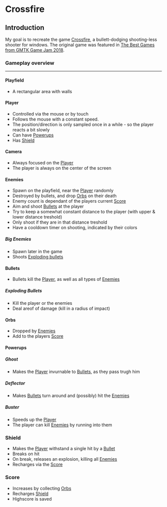 # Crossfire

## Introduction
My goal is to recreate the game [Crossfire](https://seet.itch.io/crossfire), a bullett-dodging shooting-less shooter for windows.
The original game was featured in [The Best Games from GMTK Game Jam 2018](https://www.youtube.com/watch?v=s2ebZXQ_J8Q).

### Gameplay overview

***

#### Playfield
 - A rectangular area with walls

#### Player
 - Controlled via the mouse or by touch
 - Follows the mouse with a constant speed. 
 - The position/direction is only sampled once in a while - so the player reacts a bit slowly
 - Can have [Powerups](#powerups)
 - Has [Shield](#shield)
 
#### Camera
 - Always focused on the [Player](#Player)
 - The player is always on the center of the screen

#### Enemies
 - Spawn on the playfield, near the [Player](#player) randomly
 - Destroyed by bullets, and drop [Orbs](#orbs) on their death
 - Enemy count is dependant of the players current [Score](#score)
 - Aim and shoot [Bullets](#Bullet) at the player
 - Try to keep a somewhat constant distance to the player (with upper & lower distance treshold)
 - Only shoot if they are in that distance treshold
 - Have a cooldown timer on shooting, indicated by their colors

##### Big Enemies
 - Spawn later in the game
 - Shoots [Exploding bullets](#exploding-bullets)
  
#### Bullets
 - Bullets kill the [Player](#player), as well as all types of [Enemies](#enemies)

##### Exploding Bullets
 - Kill the player or the enemies
 - Deal areof of damage (kill in a radius of impact)
 
#### Orbs
 - Dropped by [Enemies](#enemies)
 - Add to the players [Score](#score)
 
#### Powerups
##### Ghost
 - Makes the [Player](#Player) invurnable to [Bullets](#bullets), as they pass trugh him
##### Deflector
 - Makes [Bullets](#bullets) turn around and (possibly) hit the [Enemies](#enemies) 
##### Buster
 - Speeds up the [Player](#Player)
 - The player can kill [Enemies](#enemies) by running into them
 
### Shield
 - Makes the [Player](#Player) withstand a single hit by a [Bullet](#bullets)
 - Breaks on hit
 - On break, releases an explosion, killing all [Enemies](#enemies)
 - Recharges via the [Score](#score)
 
### Score
 - Increases by collecting [Orbs](#orbs)
 - Recharges [Shield](#shield)
 - Highscore is saved
 